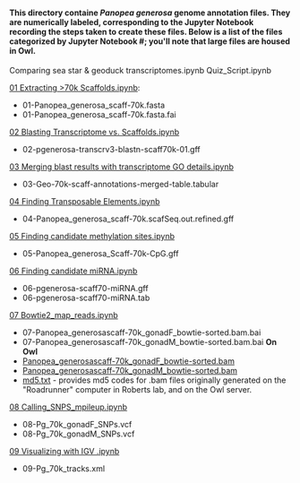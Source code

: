 #### This directory containe _Panopea generosa_ genome annotation files. They are numerically labeled, corresponding to the Jupyter Notebook recording the steps taken to create these files.  Below is a list of the files categorized by Jupyter Notebook #; you'll note that large files are housed in Owl.

Comparing sea star & geoduck transcriptomes.ipynb
Quiz_Script.ipynb

[01 Extracting >70k Scaffolds.ipynb](https://github.com/laurahspencer/546-Bioinformatics/blob/master/2016-10_Geo-Ann-Project/Jupyter-Notebooks/01%20Extracting%20%3E70k%20Scaffolds.ipynb):
 - 01-Panopea_generosa_scaff-70k.fasta 
 - 01-Panopea_generosa_scaff-70k.fasta.fai

[02 Blasting Transcriptome vs. Scaffolds.ipynb](https://github.com/laurahspencer/546-Bioinformatics/blob/master/2016-10_Geo-Ann-Project/Jupyter-Notebooks/02%20Blasting%20Transcriptome%20vs.%20Scaffolds.ipynb)
 - 02-pgenerosa-transcrv3-blastn-scaff70k-01.gff

[03 Merging blast results with transcriptome GO details.ipynb](https://github.com/laurahspencer/546-Bioinformatics/blob/master/2016-10_Geo-Ann-Project/Jupyter-Notebooks/03%20Merging%20blast%20results%20with%20transcriptome%20GO%20details.ipynb)
 - 03-Geo-70k-scaff-annotations-merged-table.tabular

[04 Finding Transposable Elements.ipynb](https://github.com/laurahspencer/546-Bioinformatics/blob/master/2016-10_Geo-Ann-Project/Jupyter-Notebooks/04%20Finding%20Transposable%20Elements.ipynb)
 - 04-Panopea_generosa_scaff-70k.scafSeq.out.refined.gff

[05 Finding candidate methylation sites.ipynb](https://github.com/laurahspencer/546-Bioinformatics/blob/master/2016-10_Geo-Ann-Project/Jupyter-Notebooks/05%20Finding%20candidate%20methylation%20sites.ipynb)
 - 05-Panopea_generosa_Scaff-70k-CpG.gff

[06 Finding candidate miRNA.ipynb](https://github.com/laurahspencer/546-Bioinformatics/blob/master/2016-10_Geo-Ann-Project/Jupyter-Notebooks/06%20Finding%20candidate%20miRNA.ipynb)
 - 06-pgenerosa-scaff70-miRNA.gff
 - 06-pgenerosa-scaff70-miRNA.tab

[07 Bowtie2_map_reads.ipynb](https://github.com/laurahspencer/546-Bioinformatics/blob/master/2016-10_Geo-Ann-Project/Jupyter-Notebooks/07%20Bowtie2_map_reads.ipynb)
 - 07-Panopea_generosascaff-70k_gonadF_bowtie-sorted.bam.bai
 - 07-Panopea_generosascaff-70k_gonadM_bowtie-sorted.bam.bai
 **On Owl** 
 - [Panopea_generosascaff-70k_gonadF_bowtie-sorted.bam](http://owl.fish.washington.edu/generosa/GeoAnn/)
 - [Panopea_generosascaff-70k_gonadM_bowtie-sorted.bam](http://owl.fish.washington.edu/generosa/GeoAnn/)
 - [md5.txt](http://owl.fish.washington.edu/generosa/GeoAnn/) - provides md5 codes for .bam files originally generated on the "Roadrunner" computer in Roberts lab, and on the Owl server. 
 

[08 Calling_SNPS_mpileup.ipynb](https://github.com/laurahspencer/546-Bioinformatics/blob/master/2016-10_Geo-Ann-Project/Jupyter-Notebooks/08%20Calling_SNPS_mpileup.ipynb)
 - 08-Pg_70k_gonadF_SNPs.vcf
 - 08-Pg_70k_gonadM_SNPs.vcf
 

[09 Visualizing with IGV .ipynb](https://github.com/laurahspencer/546-Bioinformatics/blob/master/2016-10_Geo-Ann-Project/Jupyter-Notebooks/09%20Visualizing%20with%20IGV%20.ipynb)
- 09-Pg_70k_tracks.xml
 
